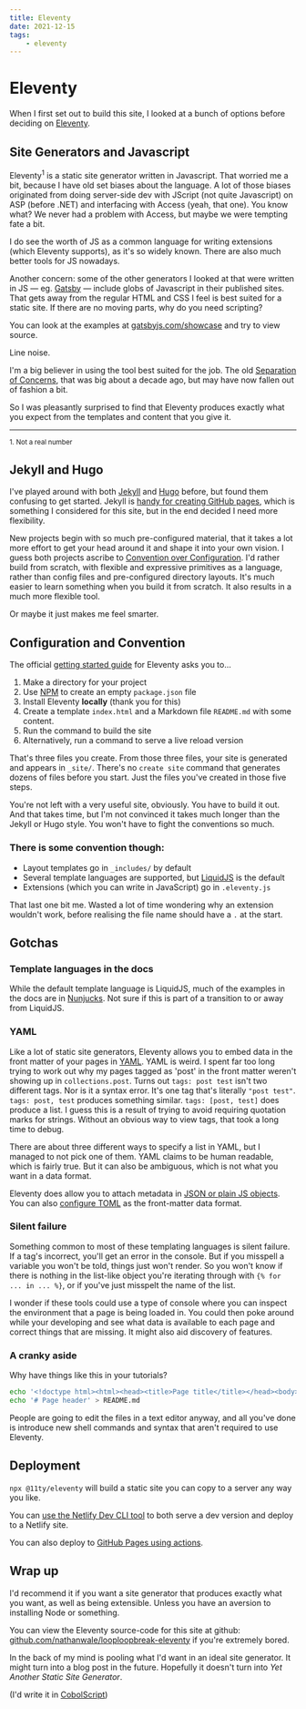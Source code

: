 ```yaml
---
title: Eleventy
date: 2021-12-15
tags: 
    - eleventy
---
```

# Eleventy
When I first set out to build this site, I looked at a bunch of options before deciding on [Eleventy](https://www.11ty.dev/).

## Site Generators and Javascript
Eleventy<sup>1</sup> is a static site generator written in Javascript. That worried me a bit, because I have old set biases about the language. A lot of those biases originated from doing server-side dev with JScript (not quite Javascript) on ASP (before .NET) and interfacing with Access (yeah, that one). You know what? We never had a problem with Access, but maybe we were tempting fate a bit.

I do see the worth of JS as a common language for writing extensions (which Eleventy supports), as it's so widely known. There are also much better tools for JS nowadays.

Another concern: some of the other generators I looked at that were written in JS — eg. [Gatsby](https://www.gatsbyjs.com/) — include globs of Javascript in their published sites. That gets away from the regular HTML and CSS I feel is best suited for a static site. If there are no moving parts, why do you need scripting?

You can look at the examples at [gatsbyjs.com/showcase](https://www.gatsbyjs.com/showcase/) and try to view source. 

Line noise. 

I'm a big believer in using the tool best suited for the job. The old [Separation of Concerns](https://en.wikipedia.org/wiki/Separation_of_concerns), that was big about a decade ago, but may have now fallen out of fashion a bit.

So I was pleasantly surprised to find that Eleventy produces exactly what you expect from the templates and content that you give it.
___
<small>1. Not a real number</small>

## Jekyll and Hugo

I've played around with both [Jekyll](https://jekyllrb.com/) and [Hugo](https://gohugo.io/) before, but found them confusing to get started. Jekyll is [handy for creating GitHub pages](https://docs.github.com/en/pages/setting-up-a-github-pages-site-with-jekyll/about-github-pages-and-jekyll), which is something I considered for this site, but in the end decided I need more flexibility.

New projects begin with so much pre-configured material, that it takes a lot more effort to get your head around it and shape it into your own vision. I guess both projects ascribe to [Convention over Configuration](https://en.wikipedia.org/wiki/Convention_over_configuration). I'd rather build from scratch, with flexible and expressive primitives as a language, rather than config files and pre-configured directory layouts. It's much easier to learn something when you build it from scratch. It also results in a much more flexible tool.

Or maybe it just makes me feel smarter.

## Configuration and Convention

The official [getting started guide](https://www.11ty.dev/docs/getting-started/) for Eleventy asks you to...

1. Make a directory for your project
2. Use [NPM](https://www.npmjs.com/) to create an empty `package.json` file
3. Install Eleventy **locally** (thank you for this)
4. Create a template `index.html` and a Markdown file `README.md` with some content.
5. Run the command to build the site
6. Alternatively, run a command to serve a live reload version

That's three files you create. From those three files, your site is generated and appears in `_site/`. There's no `create site` command that generates dozens of files before you start. Just the files you've created in those five steps.

You're not left with a very useful site, obviously. You have to build it out. And that takes time, but I'm not convinced it takes much longer than the Jekyll or Hugo style. You won't have to fight the conventions so much.

### There is some convention though:

- Layout templates go in `_includes/` by default
- Several template languages are supported, but [LiquidJS](https://liquidjs.com) is the default
- Extensions (which you can write in JavaScript) go in `.eleventy.js`

That last one bit me. Wasted a lot of time wondering why an extension wouldn't work, before realising the file name should have a `.` at the start.

## Gotchas
### Template languages in the docs
While the default template language is LiquidJS, much of the examples in the docs are in [Nunjucks](https://mozilla.github.io/nunjucks/). Not sure if this is part of a transition to or away from LiquidJS.

### YAML
Like a lot of static site generators, Eleventy allows you to embed data in the front matter of your pages in [YAML](https://yaml.org/). YAML is weird. I spent far too long trying to work out why my pages tagged as 'post' in the front matter weren't showing up in `collections.post`. Turns out `tags: post test` isn't two different tags. Nor is it a syntax error. It's one tag that's literally `"post test"`. `tags: post, test` produces something similar. `tags: [post, test]` does produce a list. I guess this is a result of trying to avoid requiring quotation marks for strings. Without an obvious way to view tags, that took a long time to debug.

There are about three different ways to specify a list in YAML, but I managed to not pick one of them. YAML claims to be human readable, which is fairly true. But it can also be ambiguous, which is not what you want in a data format.

Eleventy does allow you to attach metadata in [JSON or plain JS objects](https://www.11ty.dev/docs/data-frontmatter/). You can also [configure TOML](https://www.11ty.dev/docs/data-frontmatter-customize/#example-using-toml-for-front-matter-parsing) as the front-matter data format.

### Silent failure
Something common to most of these templating languages is silent failure. If a tag's incorrect, you'll get an error in the console. But if you misspell a variable you won't be told, things just won't render. So you won't know if there is nothing in the list-like object you're iterating through with `{% for ... in ... %}`, or if you've just misspelt the name of the list.

I wonder if these tools could use a type of console where you can inspect the environment that a page is being loaded in. You could then poke around while your developing and see what data is available to each page and correct things that are missing. It might also aid discovery of features.


### A cranky aside

Why have things like this in your tutorials?

```bash
echo '<!doctype html><html><head><title>Page title</title></head><body><p>Hi</p></body></html>' > index.html
echo '# Page header' > README.md
```

People are going to edit the files in a text editor anyway, and all you've done is introduce new shell commands and syntax that aren't required to use Eleventy. 

## Deployment
`npx @11ty/eleventy` will build a static site you can copy to a server any way you like. 

You can [use the Netlify Dev CLI tool](https://docs.netlify.com/cli/get-started/#run-a-local-development-environment) to both serve a dev version and deploy to a Netlify site.

You can also deploy to [GitHub Pages using actions](https://iamdanielmarino.com/posts/deploying-my-eleventy-site-to-github-pages/).

## Wrap up

I'd recommend it if you want a site generator that produces exactly what you want, as well as being extensible. Unless you have an aversion to installing Node or something.

You can view the Eleventy source-code for this site at github: [github.com/nathanwale/looploopbreak-eleventy](https://github.com/nathanwale/looploopbreak-eleventy) if you're extremely bored.

In the back of my mind is pooling what I'd want in an ideal site generator. It might turn into a blog post in the future. Hopefully it doesn't turn into *Yet Another Static Site Generator*.

(I'd write it in [CobolScript](https://en.wikipedia.org/wiki/CobolScript))